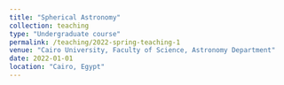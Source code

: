 ```yaml
---
title: "Spherical Astronomy"
collection: teaching
type: "Undergraduate course"
permalink: /teaching/2022-spring-teaching-1
venue: "Cairo University, Faculty of Science, Astronomy Department"
date: 2022-01-01
location: "Cairo, Egypt"
---
```

<!-- 
This is a description of a teaching experience. You can use markdown like any other post.

Heading 1
======

Heading 2
======

Heading 3
====== -->